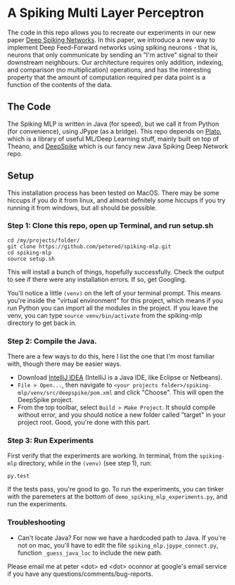 # A Spiking Multi Layer Perceptron

The code in this repo allows you to recreate our experiments in our new paper [Deep Spiking Networks](http://arxiv.org/pdf/1602.08323v1.pdf).  In this paper, we introduce a new way to implement Deep Feed-Forward networks using spiking neurons - that is, neurons that only communicate by sending an "I'm active" signal to their downstream neighbours.  Our architecture requires only addition, indexing, and comparison (no multiplication) operations, and has the interesting property that the amount of computation required per data point is a function of the contents of the data.

## The Code

The Spiking MLP is written in Java (for speed), but we call it from Python (for convenience), using JPype (as a bridge).  This repo depends on [Plato](https://github.com/petered/plato), which is a library of useful ML/Deep Learning stuff, mainly built on top of Theano, and [DeepSpike](https://github.com/petered/DeepSpike) which is our fancy new Java Spiking Deep Network repo.  

## Setup

This installation process has been tested on MacOS.  There may be some hiccups if you do it from linux, and almost defnitely some hiccups if you try running it from windows, but all should be possible.  

### Step 1: Clone this repo, open up Terminal, and run setup.sh

```
cd /my/projects/folder/
git clone https://github.com/petered/spiking-mlp.git
cd spiking-mlp
source setup.sh
```
This will install a bunch of things, hopefully successfully.  Check the output to see if there were any installation errors.  If so, get Googling.

You'll notice a little `(venv)` on the left of your terminal prompt.  This means you're inside the "virtual environment" for this project, which means if you run Python you can import all the modules in the project. If you leave the venv, you can type `source venv/bin/activate` from the spiking-mlp directory to get back in.

### Step 2: Compile the Java.

There are a few ways to do this, here I list the one that I'm most familiar with, though there may be easier ways.

- Download [IntelliJ IDEA](https://www.jetbrains.com/idea/) (IntelliJ is a Java IDE, like Eclipse or Netbeans).  
- `File > Open...`, then navigate to `<your projects folder>/spiking-mlp/venv/src/deepspike/pom.xml` and click "Choose".  This will open the DeepSpike project.
- From the top toolbar, select `Build > Make Project`.  It should compile without error, and you should notice a new folder called "target" in your project root.  Good, you're done with this part.

### Step 3: Run Experiments

First verify that the experiments are working.  In terminal, from the `spiking-mlp` directory, while in the `(venv)` (see step 1), run:

```
py.test
```
If the tests pass, you're good to go.  To run the experiments, you can tinker with the paremeters at the bottom of `demo_spiking_mlp_experiments.py`, and run the experiments.

### Troubleshooting

- Can't locate Java?  For now we have a hardcoded path to Java.  If you're not on mac, you'll have to edit the file `spiking_mlp.jpype_connect.py`, function `_guess_java_loc` to include the new path.  

Please email me at peter \<dot\> ed \<dot\> oconnor at google's email service if you have any questions/comments/bug-reports.
